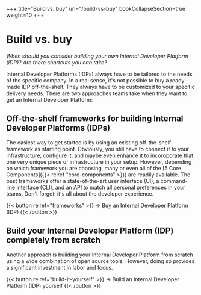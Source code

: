 +++
title="Build vs. buy"
url="/build-vs-buy"
bookCollapseSection=true
weight=10
+++

# Build vs. buy

_When should you consider building your own Internal Developer Platform (IDP)? Are there shortcuts you can take?_

Internal Developer Platforms (IDPs) always have to be tailored to the needs of the specific company. In a real sense, it's not possible to buy a ready-made IDP off-the-shelf. They always have to be customized to your specific delivery needs. There are two approaches teams take when they want to get an Internal Developer Platform:

## Off-the-shelf frameworks for building Internal Developer Platforms (IDPs)

The easiest way to get started is by using an existing off-the-shelf framework as starting point. Obviously, you still have to connect it to your infrastructure, configure it, and maybe even enhance it to incoroporate that one very unique piece of infrastructure in your setup. However, depending on which framework you are choosing, many or even all of the [5 Core Components]({{< relref "core-components" >}}) are readily available. The best frameworks offer a state-of-the-art user interface (UI), a command-line interface (CLI), and an API to match all personal preferences in your teams. Don't forget: it's all about the developer experience.

{{< button relref="frameworks" >}}
-> Buy an Internal Developer Platform (IDP)
{{< /button >}}

## Build your Internal Developer Platform (IDP) completely from scratch

Another approach is building your Internal Developer Platform from scratch using a wide combination of open source tools. However, doing so provides a significant investment in labor and focus.

{{< button relref="build-it-yourself" >}}
-> Build an Internal Developer Platform (IDP) yourself
{{< /button >}}
